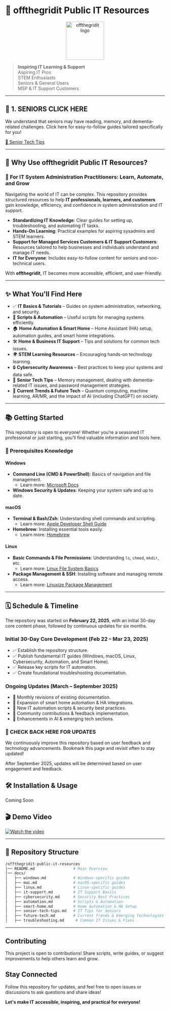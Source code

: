 # 🚀 offthegridit Public IT Resources

<p align="center">
  <img src="https://offthegridit.com/wp-content/uploads/2024/05/offthergridit-logo-tree1.jpg" alt="offthegridit logo" width="120">
</p>

> **Inspiring IT Learning & Support**  
> Aspiring IT Pros  
> STEM Enthusiasts  
> Seniors & General Users  
> MSP & IT Support Customers  

---

## **📢 1. SENIORS CLICK HERE**

We understand that seniors may have reading, memory, and dementia-related challenges. Click here for easy-to-follow guides tailored specifically for you!

[📌 Senior Tech Tips](#senior-tech-tips)

---

## 🤖 Why Use offthegridit Public IT Resources?

### 🔹 **For IT System Administration Practitioners: Learn, Automate, and Grow**  
Navigating the world of IT can be complex. This repository provides structured resources to help **IT professionals, learners, and customers** gain knowledge, efficiency, and confidence in system administration and IT support.

- **Standardizing IT Knowledge**: Clear guides for setting up, troubleshooting, and automating IT tasks.  
- **Hands-On Learning**: Practical examples for aspiring sysadmins and STEM learners.  
- **Support for Managed Services Customers & IT Support Customers**: Resources tailored to help businesses and individuals understand and manage IT needs.  
- **IT for Everyone**: Includes easy-to-follow content for seniors and non-technical users.  

With **offthegridit**, IT becomes more accessible, efficient, and user-friendly.  

---

## ✨ What You'll Find Here
- ✅ **IT Basics & Tutorials** – Guides on system administration, networking, and security.  
- 🚀 **Scripts & Automation** – Useful scripts for managing systems efficiently.  
- 🏠 **Home Automation & Smart Home** – Home Assistant (HA) setup, automation guides, and smart home integrations.  
- 🛠 **Home & Business IT Support** – Tips and solutions for common tech issues.  
- 🌍 **STEM Learning Resources** – Encouraging hands-on technology learning.  
- 🔒 **Cybersecurity Awareness** – Best practices to keep your systems and data safe.  
- 🧠 **Senior Tech Tips** – Memory management, dealing with dementia-related IT issues, and password management strategies.  
- 🚀 **Current Trends & Future Tech** – Quantum computing, machine learning, AR/MR, and the impact of AI (including ChatGPT) on society.  

---

## 📚 Getting Started
This repository is open to everyone! Whether you’re a seasoned IT professional or just starting, you’ll find valuable information and tools here.

### 🔹 Prerequisites Knowledge
#### **Windows**
- **Command Line (CMD & PowerShell)**: Basics of navigation and file management.  
  - Learn more: [Microsoft Docs](https://learn.microsoft.com/en-us/windows-server/administration/windows-commands/windows-commands)  
- **Windows Security & Updates**: Keeping your system safe and up to date.  

#### **macOS**
- **Terminal & Bash/Zsh**: Understanding shell commands and scripting.  
  - Learn more: [Apple Developer Shell Guide](https://developer.apple.com/library/archive/documentation/OpenSource/Conceptual/ShellScripting/Introduction/Introduction.html)  
- **Homebrew**: Installing essential tools easily.  
  - Learn more: [Homebrew](https://brew.sh/)  

#### **Linux**
- **Basic Commands & File Permissions**: Understanding `ls`, `chmod`, `mkdir`, etc.  
  - Learn more: [Linux File System Basics](https://www.tldp.org/LDP/intro-linux/html/sect_03_01.html)  
- **Package Management & SSH**: Installing software and managing remote access.  
  - Learn more: [Linuxize Package Management](https://linuxize.com/post/how-to-use-apt-command/)  

---

## 🗓 **Schedule & Timeline**  
The repository was started on **February 22, 2025**, with an initial 30-day core content phase, followed by continuous updates for six months.

### **Initial 30-Day Core Development (Feb 22 – Mar 23, 2025)**
- ✅ Establish the repository structure.
- ✅ Publish fundamental IT guides (Windows, macOS, Linux, Cybersecurity, Automation, and Smart Home).
- ✅ Release key scripts for IT automation.
- ✅ Create foundational troubleshooting documentation.

### **Ongoing Updates (March – September 2025)**
- 🔄 Monthly revisions of existing documentation.
- 🔄 Expansion of smart home automation & HA integrations.
- 🔄 New IT automation scripts & security best practices.
- 🔄 Community contributions & feedback implementation.
- 🔄 Enhancements in AI & emerging tech sections.

### **📢 CHECK BACK HERE FOR UPDATES**  
We continuously improve this repository based on user feedback and technology advancements. Bookmark this page and revisit often to stay updated!

After September 2025, updates will be determined based on user engagement and feedback.



## 🛠 Installation & Usage
Coming Soon  

## 🎬 Demo Video
[![Watch the video](https://img.youtube.com/vi/reAXSyYBFM4/maxresdefault.jpg)](https://www.youtube.com/watch?v=reAXSyYBFM4)  

---

## 📂 Repository Structure
```bash
/offthegridit-public-it-resources
│── README.md                 # Main Overview
│── docs/
│   ├── windows.md            # Windows-specific guides
│   ├── mac.md                # macOS-specific guides
│   ├── linux.md              # Linux-specific guides
│   ├── it-support.md         # IT Support Basics
│   ├── cybersecurity.md      # Security Best Practices
│   ├── automation.md         # Scripts & Automation
│   ├── smart-home.md         # Home Automation & HA Setup
│   ├── senior-tech-tips.md   # IT Tips for Seniors
│   ├── future-tech.md        # Current Trends & Emerging Technologies
│   ├── troubleshooting.md     # Common IT Issues & Fixes
```

---

## Contributing
This project is open to contributions! Share scripts, write guides, or suggest improvements to help others learn and grow.

## Stay Connected
Follow this repository for updates, and feel free to open issues or discussions to ask questions and share ideas!  

**Let's make IT accessible, inspiring, and practical for everyone!**

